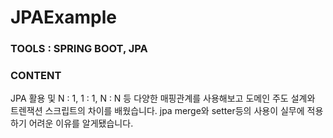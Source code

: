 # JPAExample

### TOOLS : SPRING BOOT, JPA

### CONTENT
JPA 활용 및 N : 1, 1 : 1, N : N 등 다양한 매핑관계를 사용해보고
도메인 주도 설계와 트렌잭션 스크립트의 차이를 배웠습니다.
jpa merge와 setter등의 사용이 실무에 적용하기 어려운 이유를 알게됐습니다. 

